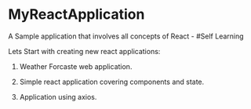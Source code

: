 # MyReactApplication
A Sample application that involves all concepts of React - #Self Learning

Lets Start with creating new react applications:

1. Weather Forcaste web application.

2. Simple react application covering components and state.

3. Application using axios.


